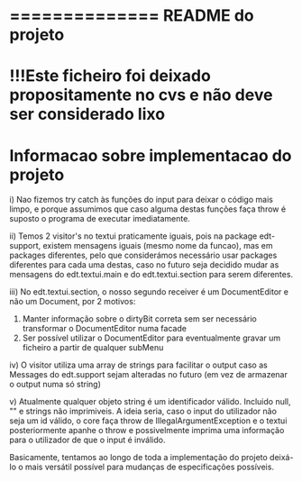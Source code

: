 ==============
README do projeto
==============
!!!Este ficheiro foi deixado propositamente no cvs e não deve ser considerado lixo
==============
Informacao sobre implementacao do projeto
==============

i) Nao fizemos try catch às funções do input para deixar o
código mais limpo, e porque assumimos que caso alguma destas funções faça throw
é suposto o programa de executar imediatamente.

ii) Temos 2 visitor's no textui praticamente iguais, pois na
package edt-support, existem mensagens iguais (mesmo nome da funcao),
mas em packages diferentes, pelo que considerámos necessário usar
packages diferentes para cada uma destas, caso no futuro seja decidido mudar
as mensagens do edt.textui.main e do edt.textui.section para serem diferentes.

iii) No edt.textui.section, o nosso segundo receiver é um DocumentEditor e não
um Document, por 2 motivos:
  1) Manter informação sobre o dirtyBit correta sem ser necessário transformar
  o DocumentEditor numa facade
  2) Ser possível utilizar o DocumentEditor para eventualmente gravar um
  ficheiro a partir de qualquer subMenu

iv) O visitor utiliza uma array de strings para facilitar o output caso as
Messages do edt.support sejam alteradas no futuro
(em vez de armazenar o output numa só string)

v) Atualmente qualquer objeto string é um identificador válido. Incluido null,
"" e strings não imprimiveis. A ideia seria, caso o input do utilizador não
seja um id válido, o core faça throw de IllegalArgumentException e o textui
posteriormente apanhe o throw e possivelmente imprima uma informação para o
utilizador de que o input é inválido.


Basicamente, tentamos ao longo de toda a implementação do projeto deixá-lo o
mais versátil possível para mudanças de especificações possíveis.
